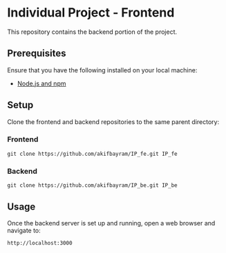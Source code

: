 # Individual Project - Frontend

This repository contains the backend portion of the project.

## Prerequisites

Ensure that you have the following installed on your local machine:

- [Node.js and npm](https://nodejs.org/)

## Setup

Clone the frontend and backend repositories to the same parent directory:

### Frontend
```
git clone https://github.com/akifbayram/IP_fe.git IP_fe
```

### Backend
```
git clone https://github.com/akifbayram/IP_be.git IP_be
```

## Usage

Once the backend server is set up and running, open a web browser and navigate to:

```
http://localhost:3000
```
